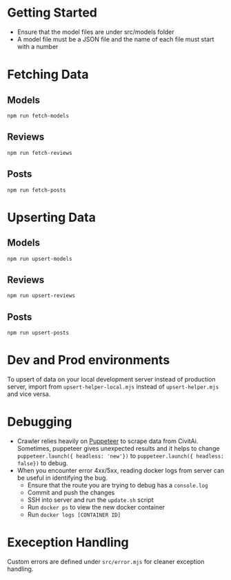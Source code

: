 # Getting Started
- Ensure that the model files are under src/models folder
- A model file must be a JSON file and the name of each file must start with a number

# Fetching Data
## Models
`npm run fetch-models`
## Reviews
`npm run fetch-reviews`
## Posts
`npm run fetch-posts`

# Upserting Data
## Models
`npm run upsert-models`
## Reviews
`npm run upsert-reviews`
## Posts
`npm run upsert-posts`

# Dev and Prod environments
To upsert of data on your local development server instead of production server, import from `upsert-helper-local.mjs` instead of `upsert-helper.mjs` and vice versa.

# Debugging
- Crawler relies heavily on [Puppeteer](https://pptr.dev/) to scrape data from CivitAi. Sometimes, puppeteer gives unexpected results and it helps to
change `puppeteer.launch({ headless: 'new'})` to `puppeteer.launch({ headless: false})` to debug.
- When you encounter error 4xx/5xx, reading docker logs from server can be useful in identifying the bug.  
    - Ensure that the route you are trying to debug has a `console.log`
    - Commit and push the changes
    - SSH into server and run the `update.sh` script
    - Run `docker ps` to view the new docker container
    - Run `docker logs [CONTAINER ID]`

# Exeception Handling
Custom errors are defined under `src/error.mjs` for cleaner exception handling.
